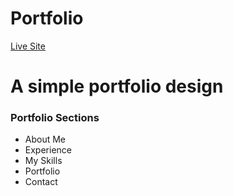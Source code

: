 # Portfolio

[Live Site](https://muib.netlify.app/)

# A simple portfolio design

### Portfolio Sections
* About Me
* Experience
* My Skills
* Portfolio
* Contact




